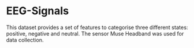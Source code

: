 # EEG-Signals
This dataset provides a set of features to categorise three different states: positive, negative and neutral.
The sensor Muse Headband was used for data collection.

